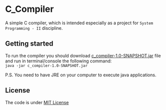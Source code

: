 # C_Compiler
A simple C compiler, which is intended especially as a project for ```System Programming - II``` discipline.

## Getting started
To run the compiler you should download [c_compiler-1.0-SNAPSHOT.jar](https://github.com/danilos1/c_compiler/blob/master/c_compiler-1.0-SNAPSHOT.jar) file and run in terminal/console the following command:<br>
```java -jar c_compiler-1.0-SNAPSHOT.jar```

P.S. You need to have JRE on your computer to execute java applications.

## License
The code is under [MIT License]()
